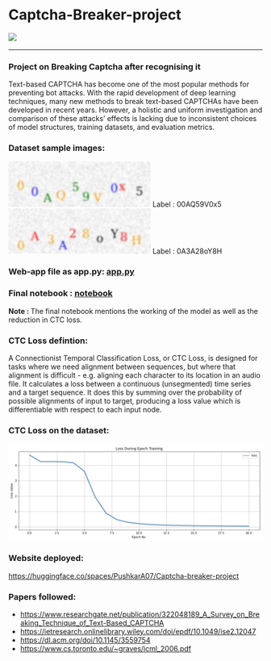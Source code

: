 # Captcha-Breaker-project

<img src="https://socialify.git.ci/Pushkar1853/Captcha-Breaker-project/image?description=1&font=Bitter&language=1&name=1&owner=1&pattern=Circuit%20Board&stargazers=1&theme=Light">

---

### Project on Breaking Captcha after recognising it

Text-based CAPTCHA has become one of the most popular methods for preventing bot attacks. With the rapid development of deep learning techniques, many new methods to break text-based CAPTCHAs have been developed in recent years. However, a holistic and uniform investigation and comparison of these attacks’ effects is lacking due to inconsistent choices of model structures, training datasets, and evaluation metrics.

### Dataset sample images: 
<img src="sample-images/00AQ59V0x5.jpg">      
Label : 00AQ59V0x5
<img src="sample-images/0A3A28oY8H.jpg">      
Label : 0A3A28oY8H

### Web-app file as app.py: [app.py](https://github.com/Pushkar1853/Captcha-Breaker-project/blob/1bd8969b3592a959fa0d69a06e13bfd84ffaf98e/webapp/webapp.py)
### Final notebook : [notebook](https://github.com/Pushkar1853/Captcha-Breaker-project/blob/1bd8969b3592a959fa0d69a06e13bfd84ffaf98e/notebook/captcha-recognition-project.ipynb)

<b>Note : </b>
The final notebook mentions the working of the model as well as the reduction in CTC loss.

### CTC Loss defintion:
A Connectionist Temporal Classification Loss, or CTC Loss, is designed for tasks where we need alignment between sequences, but where that alignment is difficult - e.g. aligning each character to its location in an audio file. It calculates a loss between a continuous (unsegmented) time series and a target sequence. It does this by summing over the probability of possible alignments of input to target, producing a loss value which is differentiable with respect to each input node.


### CTC Loss on the dataset:
<img src="Loss.png">

### Website deployed:

https://huggingface.co/spaces/PushkarA07/Captcha-breaker-project

### Papers followed:
* https://www.researchgate.net/publication/322048189_A_Survey_on_Breaking_Technique_of_Text-Based_CAPTCHA
* https://ietresearch.onlinelibrary.wiley.com/doi/epdf/10.1049/ise2.12047
* https://dl.acm.org/doi/10.1145/3559754
* https://www.cs.toronto.edu/~graves/icml_2006.pdf
